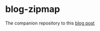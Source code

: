 # blog-zipmap
The companion repository to this [blog post](https://vglushko.github.io/devops/2023/03/28/terraform-zipmap-with-count.html)
